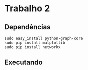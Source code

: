 # Trabalho 2

## Dependências

```
sudo easy_install python-graph-core
sudo pip install matplotlib
sudo pip install networkx
```

## Executando

